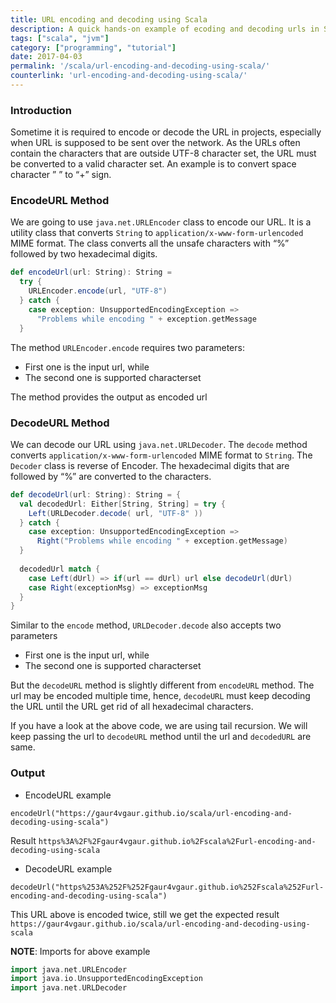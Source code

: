 ```yaml
---
title: URL encoding and decoding using Scala
description: A quick hands-on example of ecoding and decoding urls in Scala.
tags: ["scala", "jvm"]
category: ["programming", "tutorial"]
date: 2017-04-03
permalink: '/scala/url-encoding-and-decoding-using-scala/'
counterlink: 'url-encoding-and-decoding-using-scala/'
---
```



### Introduction
Sometime it is required to encode or decode the URL in projects, especially when URL is supposed to be sent over the network. As the URLs often contain the characters that are outside UTF-8 character set, the URL must be converted to a valid character set. An example is to convert space character ” ” to “+” sign.

### EncodeURL Method
We are going to use `java.net.URLEncoder` class to encode our URL. It is a utility class that converts `String` to `application/x-www-form-urlencoded` MIME format. The class converts all the unsafe characters with “%” followed by two hexadecimal digits.

```scala
def encodeUrl(url: String): String =
  try {
    URLEncoder.encode(url, "UTF-8")
  } catch {
    case exception: UnsupportedEncodingException =>
      "Problems while encoding " + exception.getMessage
  }
```

The method `URLEncoder.encode` requires two parameters:

- First one is the input url, while
- The second one is supported characterset
  
The method provides the output as encoded url

### DecodeURL Method
We can decode our URL using `java.net.URLDecoder`. The `decode` method converts `application/x-www-form-urlencoded` MIME format to `String`. The `Decoder` class is reverse of Encoder. The hexadecimal digits that are followed by “%” are converted to the characters.

```scala
def decodeUrl(url: String): String = {
  val decodedUrl: Either[String, String] = try {
    Left(URLDecoder.decode( url, "UTF-8" ))
  } catch {
    case exception: UnsupportedEncodingException =>
      Right("Problems while encoding " + exception.getMessage)
  }
  
  decodedUrl match {
    case Left(dUrl) => if(url == dUrl) url else decodeUrl(dUrl)
    case Right(exceptionMsg) => exceptionMsg
  }
}
```
Similar to the `encode` method, `URLDecoder.decode` also accepts two parameters

- First one is the input url, while
- The second one is supported characterset 
  
But the `decodeURL` method is slightly different from `encodeURL` method. The url may be encoded multiple time, hence, `decodeURL` must keep decoding the URL until the URL get rid of all hexadecimal characters.

If you have a look at the above code, we are using tail recursion. We will keep passing the url to `decodeURL` method until the url and `decodedURL` are same.

### Output

- EncodeURL example 
  
`encodeUrl("https://gaur4vgaur.github.io/scala/url-encoding-and-decoding-using-scala")`

Result
`https%3A%2F%2Fgaur4vgaur.github.io%2Fscala%2Furl-encoding-and-decoding-using-scala`

- DecodeURL example
  
`decodeUrl("https%253A%252F%252Fgaur4vgaur.github.io%252Fscala%252Furl-encoding-and-decoding-using-scala")`

This URL above is encoded twice, still we get the expected result
`https://gaur4vgaur.github.io/scala/url-encoding-and-decoding-using-scala`

__NOTE__: Imports for above example

```scala
import java.net.URLEncoder
import java.io.UnsupportedEncodingException
import java.net.URLDecoder
```

